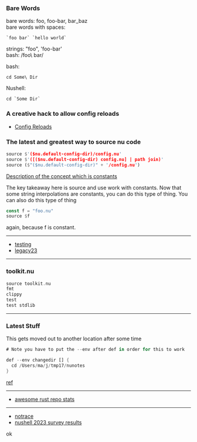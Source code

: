 
### Bare Words

bare words: foo, foo-bar, bar_baz   
bare words with spaces:

```
`foo bar` `hello world`
```

strings: "foo", 'foo-bar'   
bash: /foo\ bar/

bash:   
```
cd Some\ Dir
```

Nushell:   
```
cd `Some Dir`
```

### A creative hack to allow config reloads

* [Config Reloads](https://github.com/nushell/nushell/issues/10736)

### The latest and greatest way to source nu code

```rust
source $'($nu.default-config-dir)/config.nu'
source $'([($nu.default-config-dir) config.nu] | path join)'
source ($"($nu.default-config-dir)" + '/config.nu')
```

[Description of the concept which is constants](https://discord.com/channels/601130461678272522/601130461678272524/1199014467980251237)

The key takeaway here is source and use work with constants. Now that some string interpolations are constants, you can do this type of thing. You can also do this type of thing

```rust
const f = "foo.nu"
source $f
```

again, because f is constant.

---

* [testing](./legacy23/testing.md)
* [legacy23](./legacy23/README.md)

---

### toolkit.nu

```rust
source toolkit.nu
fmt
clippy
test
test stdlib
```

---

### Latest Stuff

This gets moved out to another location after some time

```rust
# Note you have to put the --env after def in order for this to work

def --env changedir [] {
  cd /Users/ma/j/tmp17/nunotes
}
```

[ref](https://github.com/stormasm/nuscripts/blob/main/changedir.nu)

---

* [awesome rust repo stats](https://github.com/emanuelef/awesome-rust-repo-stats)

---

* [notrace](https://github.com/stormasm/rust-examples/tree/main/notrace)
* [nushell 2023 survey results](https://www.nushell.sh/blog/2023-11-16-nushell-2023-survey-results.html)

ok
